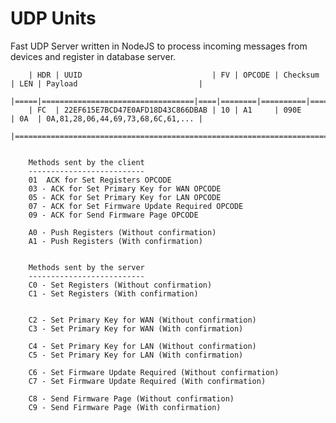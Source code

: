 # UDP Units
Fast UDP Server written in NodeJS to process incoming messages from devices and register in database server.


        | HDR | UUID                             | FV | OPCODE | Checksum | LEN | Payload                           |
        |=====|==================================|====|========|==========|=====|===================================|
        | FC  | 22EF615E7BCD47E0AFD18D43C866DBAB | 10 | A1     | 090E     | 0A  | 0A,81,28,06,44,69,73,68,6C,61,... |
        |===========================================================================================================|
        
        
        Methods sent by the client
        --------------------------
        01  ACK for Set Registers OPCODE
        03 - ACK for Set Primary Key for WAN OPCODE
        05 - ACK for Set Primary Key for LAN OPCODE
        07 - ACK for Set Firmware Update Required OPCODE
        09 - ACK for Send Firmware Page OPCODE
        
        A0 - Push Registers (Without confirmation)
        A1 - Push Registers (With confirmation)
        
        
        Methods sent by the server
        --------------------------
        C0 - Set Registers (Without confirmation)
        C1 - Set Registers (With confirmation)
        
        
        C2 - Set Primary Key for WAN (Without confirmation)
        C3 - Set Primary Key for WAN (With confirmation)
        
        C4 - Set Primary Key for LAN (Without confirmation)
        C5 - Set Primary Key for LAN (With confirmation)
        
        C6 - Set Firmware Update Required (Without confirmation)
        C7 - Set Firmware Update Required (With confirmation)
        
        C8 - Send Firmware Page (Without confirmation)
        C9 - Send Firmware Page (With confirmation)
        
        
